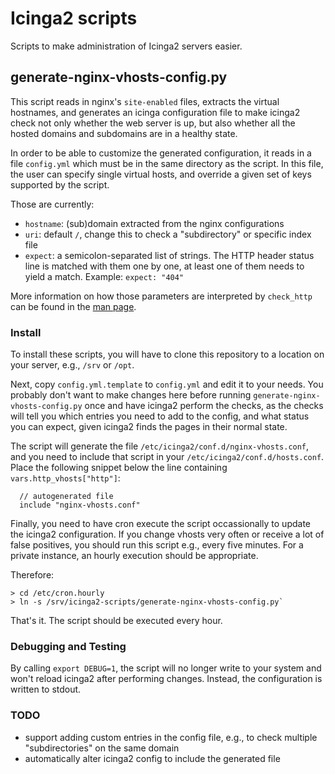 # Icinga2 scripts

Scripts to make administration of Icinga2 servers easier.


## generate-nginx-vhosts-config.py

This script reads in nginx's `site-enabled` files, extracts the virtual
hostnames, and generates an icinga configuration file to make icinga2 check
not only whether the web server is up, but also whether all the hosted domains
and subdomains are in a healthy state.

In order to be able to customize the generated configuration, it reads in a
file `config.yml` which must be in the same directory as the script.
In this file, the user can specify single virtual hosts, and override a given
set of keys supported by the script.

Those are currently:
  - `hostname`: (sub)domain extracted from the nginx configurations
  - `uri`: default `/`, change this to check a "subdirectory" or specific
    index file
  - `expect`: a semicolon-separated list of strings. The HTTP header status
    line is matched with them one by one, at least one of them needs to yield
    a match. Example: `expect: "404"`

More information on how those parameters are interpreted by `check_http` can
be found in the
[man page](https://www.monitoring-plugins.org/doc/man/check_http.html).

### Install

To install these scripts, you will have to clone this repository to a location
on your server, e.g., `/srv` or `/opt`.

Next, copy `config.yml.template` to
`config.yml` and edit it to your needs. You probably don't want to make
changes here before running `generate-nginx-vhosts-config.py` once and have
icinga2 perform the checks, as the checks will tell you which entries you need
to add to the config, and what status you can expect, given icinga2 finds the
pages in their normal state.

The script will generate the file `/etc/icinga2/conf.d/nginx-vhosts.conf`,
and you need to include that script in your `/etc/icinga2/conf.d/hosts.conf`.
Place the following snippet below the line containing
`vars.http_vhosts["http"]`:

```
  // autogenerated file
  include "nginx-vhosts.conf"
```

Finally, you need to have cron execute the script occassionally to update
the icinga2 configuration. If you change vhosts very often or receive a lot
of false positives, you should run this script e.g., every five minutes. For
a private instance, an hourly execution should be appropriate.

Therefore:

```
> cd /etc/cron.hourly
> ln -s /srv/icinga2-scripts/generate-nginx-vhosts-config.py`
```

That's it. The script should be executed every hour.

### Debugging and Testing  

By calling `export DEBUG=1`, the script will no longer write to your system
and won't reload icinga2 after performing changes. Instead, the configuration
is written to stdout.

### TODO

  - support adding custom entries in the config file, e.g., to check multiple
    "subdirectories" on the same domain
  - automatically alter icinga2 config to include the generated file
